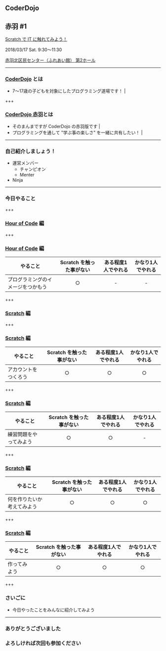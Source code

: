 ## CoderDojo
## 赤羽 #1

[Scratch で IT に触れてみよう！](https://www.facebook.com/events/1612444562157392/)

2018/03/17 Sat. 9:30〜11:30

[赤羽北区民センター（ふれあい館） 第2ホール](http://www.city.kita.tokyo.jp/chiikishinko/kurashi/volunteer/shisetsu/fureai/akabanekita.html)

---

### [CoderDojo](https://coderdojo.jp/) とは

- 7〜17歳の子どもを対象にしたプログラミング道場です！ |

+++

### [CoderDojo 赤羽](https://www.facebook.com/CoderDojoAkabane/)とは

- そのまんまですが CoderDojo の赤羽版です |
- プログラミングを通して "学ぶ事の楽しさ" を一緒に共有したい！ |

---

### 自己紹介しましょう！

- 運営メンバー
    - チャンピオン
    - Menter
- Ninja

---

### 今日やること

+++

### [Hour of Code](https://code.org/) 編

+++

### [Hour of Code](https://code.org/) 編

|やること|Scratch を触った事がない|ある程度1人でやれる|かなり1人でやれる|
|---|:-:|:-:|:-:|
|プログラミングのイメージをつかもう|○|-|-|

+++

### [Scratch](https://scratch.mit.edu/) 編

+++

### [Scratch](https://scratch.mit.edu/) 編

|やること|Scratch を触った事がない|ある程度1人でやれる|かなり1人でやれる|
|---|:-:|:-:|:-:|
|アカウントをつくろう|○|○|○|

+++

### [Scratch](https://scratch.mit.edu/) 編

|やること|Scratch を触った事がない|ある程度1人でやれる|かなり1人でやれる|
|---|:-:|:-:|:-:|
|練習問題をやってみよう|○|○|-|

+++

### [Scratch](https://scratch.mit.edu/) 編

|やること|Scratch を触った事がない|ある程度1人でやれる|かなり1人でやれる|
|---|:-:|:-:|:-:|
|何を作りたいか考えてみよう|○|○|○|

+++

### [Scratch](https://scratch.mit.edu/) 編

|やること|Scratch を触った事がない|ある程度1人でやれる|かなり1人でやれる|
|---|:-:|:-:|:-:|
|作ってみよう|○|○|○|

+++

### さいごに

- 今日やったことをみんなに紹介してみよう

---

### ありがとうございました
### よろしければ次回も参加ください
